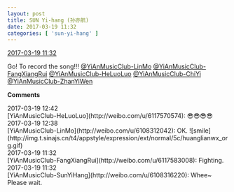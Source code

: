 ```yaml
---
layout: post
title: SUN Yi-hang (孙亦航)
date: 2017-03-19 11:32
categories: [ 'sun-yi-hang' ]
---
```


<div class="weibo-info">
  <a href="http://weibo.com/6108316220/EAuD0b39O">2017-03-19 11:32</a>
</div>

Go! To record the song!!! [@YiAnMusicClub-LinMo](http://weibo.com/u/6108312042) [@YiAnMusicClub-FangXiangRui](http://weibo.com/u/6117583008) [@YiAnMusicClub-HeLuoLuo](http://weibo.com/u/6117570574) [@YiAnMusicClub-ChiYi](http://weibo.com/u/6117581836) [@YiAnMusicClub-ZhanYiWen](http://weibo.com/u/6108090526)

<!-- more -->

**Comments**

<div class="weibo-info">2017-03-19 12:42</div>
[YiAnMusicClub-HeLuoLuo](http://weibo.com/u/6117570574): 😎😎😎😎

<div class="weibo-info">2017-03-19 12:38</div>
[YiAnMusicClub-LinMo](http://weibo.com/u/6108312042): OK. ![smile](http://img.t.sinajs.cn/t4/appstyle/expression/ext/normal/5c/huanglianwx_org.gif)

<div class="weibo-info">2017-03-19 11:32</div>
[YiAnMusicClub-FangXiangRui](http://weibo.com/u/6117583008): Fighting.

<div class="weibo-info">2017-03-19 11:32</div>
[YiAnMusicClub-SunYiHang](http://weibo.com/u/6108316220): Whee~ Please wait.
